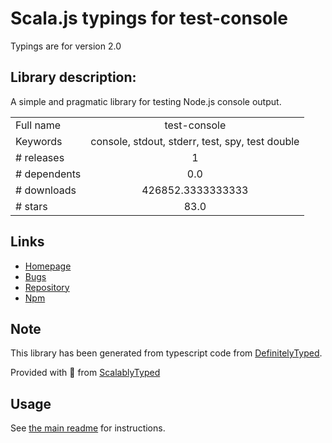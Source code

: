 
# Scala.js typings for test-console

Typings are for version 2.0

## Library description:
A simple and pragmatic library for testing Node.js console output.

|                    |                 |
| ------------------ | :-------------: |
| Full name          | test-console |
| Keywords           | console, stdout, stderr, test, spy, test double |
| # releases         | 1 |
| # dependents       | 0.0 |
| # downloads        | 426852.3333333333 |
| # stars            | 83.0 |

## Links
- [Homepage](https://github.com/jamesshore/test-console)
- [Bugs](https://github.com/jamesshore/test-console/issues)
- [Repository](https://github.com/jamesshore/test-console)
- [Npm](https://www.npmjs.com/package/test-console)
    


## Note
This library has been generated from typescript code from [DefinitelyTyped](https://definitelytyped.org).

Provided with :purple_heart: from [ScalablyTyped](https://github.com/oyvindberg/ScalablyTyped)

## Usage
See [the main readme](../../readme.md) for instructions.


